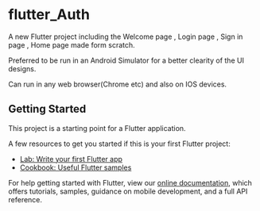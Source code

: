 # flutter_Auth

A new Flutter project including  the Welcome page , Login page , Sign in page , Home page  made form scratch.

Preferred to be run in an Android Simulator for a better clearity of the UI designs.

Can run in any web browser(Chrome etc) and also on IOS devices.

## Getting Started

This project is a starting point for a Flutter application.

A few resources to get you started if this is your first Flutter project:

- [Lab: Write your first Flutter app](https://flutter.dev/docs/get-started/codelab)
- [Cookbook: Useful Flutter samples](https://flutter.dev/docs/cookbook)

For help getting started with Flutter, view our
[online documentation](https://flutter.dev/docs), which offers tutorials,
samples, guidance on mobile development, and a full API reference.

